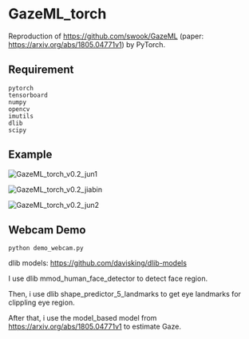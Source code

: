 # GazeML_torch
Reproduction of https://github.com/swook/GazeML (paper: https://arxiv.org/abs/1805.04771v1) by PyTorch.

## Requirement
```
pytorch
tensorboard
numpy
opencv
imutils
dlib
scipy
```

## Example
![GazeML_torch_v0.2_jun1](https://z3.ax1x.com/2021/04/23/cXfwhn.gif)

![GazeML_torch_v0.2_jiabin](https://z3.ax1x.com/2021/04/23/cXfdts.gif)

![GazeML_torch_v0.2_jun2](https://z3.ax1x.com/2021/05/03/ger3Oe.gif)

## Webcam Demo
```
python demo_webcam.py
```
dlib models: https://github.com/davisking/dlib-models

I use dlib mmod_human_face_detector to detect face region.

Then, i use dlib shape_predictor_5_landmarks to get eye landmarks for clippling eye region.

After that, i use the model_based model from https://arxiv.org/abs/1805.04771v1 to estimate Gaze.
